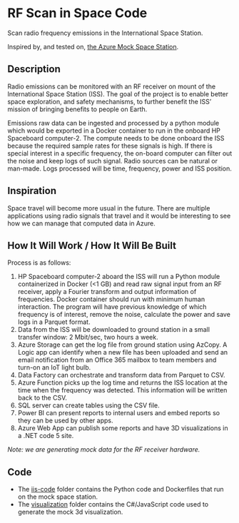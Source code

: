 # RF Scan in Space Code

Scan radio frequency emissions in the International Space Station.

Inspired by, and tested on, [the Azure Mock Space Station](https://github.com/Azure/mock-spacestation).

## Description

Radio emissions can be monitored with an RF receiver on mount of the International Space Station (ISS). The goal of the project is to enable better space exploration, and safety mechanisms, to further benefit the ISS’ mission of bringing benefits to people on Earth.

Emissions raw data can be ingested and processed by a python module which would be exported in a Docker container to run in the onboard HP Spaceboard computer-2. The compute needs to be done onboard the ISS because the required sample rates for these signals is high. If there is special interest in a specific frequency, the on-board computer can filter out the noise and keep logs of such signal. Radio sources can be natural or man-made. Logs processed will be time, frequency, power and ISS position.

## Inspiration

Space travel will become more usual in the future. There are multiple applications using radio signals that travel and it would be interesting to see how we can manage that computed data in Azure.

## How It Will Work / How It Will Be Built

Process is as follows:

1. HP Spaceboard computer-2 aboard the ISS will run a Python module containerized in Docker (<1 GB) and read raw signal input from an RF receiver, apply a Fourier transform and output information of frequencies. Docker container should run with minimum human interaction. The program will have previous knowledge of which frequency is of interest, remove the noise, calculate the power and save logs in a Parquet format.
1. Data from the ISS will be downloaded to ground station in a small transfer window: 2 Mbit/sec, two hours a week.
1. Azure Storage can get the log file from ground station using AzCopy. A Logic app can identify when a new file has been uploaded and send an email notification from an Office 365 mailbox to team members and turn-on an IoT light bulb.
1. Data Factory can orchestrate and transform data from Parquet to CSV.
1. Azure Function picks up the log time and returns the ISS location at the time when the frequency was detected. This information will be written back to the CSV.
1. SQL server can create tables using the CSV file.
1. Power BI can present reports to internal users and embed reports so they can be used by other apps.
1. Azure Web App can publish some reports and have 3D visualizations in a .NET code 5 site.

_Note: we are generating mock data for the RF receiver hardware._

## Code

- The [iis-code](./iis-code) folder contains the Python code and Dockerfiles that run on the mock space station.
- The [visualization](./visualization) folder contains the C#/JavaScript code used to generate the mock 3d visualization.